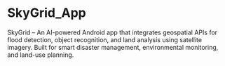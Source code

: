 # SkyGrid_App
SkyGrid – An AI-powered Android app that integrates geospatial APIs for flood detection, object recognition, and land analysis using satellite imagery. Built for smart disaster management, environmental monitoring, and land-use planning.
